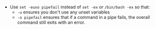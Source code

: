  - Use `set -euxo pipefail` instead of `set -ex` or `/bin/bash -ex` so that:
    - `-u` ensures you don't use any unset variables
    - `-o pipefail` ensures that if a command in a pipe fails, the overall command
      still exits with an error.
